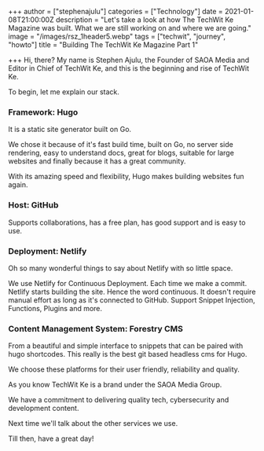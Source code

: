 +++
author = ["stephenajulu"]
categories = ["Technology"]
date = 2021-01-08T21:00:00Z
description = "Let's take a look at how The TechWit Ke Magazine was built. What we are still working on and where we are going."
image = "/images/rsz_1header5.webp"
tags = ["techwit", "journey", "howto"]
title = "Building The TechWit Ke Magazine Part 1"

+++
Hi, there? My name is Stephen Ajulu, the Founder of SAOA Media and Editor in Chief of TechWit Ke, and this is the beginning and rise of TechWit Ke.

To begin, let me explain our stack.

### Framework: Hugo

It is a static site generator built on Go.

We chose it because of it's fast build time, built on Go, no server side rendering, easy to understand docs, great for blogs, suitable for large websites and finally because it has a great community.

With its amazing speed and flexibility, Hugo makes building websites fun again.

### Host: GitHub

Supports collaborations, has a free plan, has good support and is easy to use.

### Deployment: Netlify

Oh so many wonderful things to say about Netlify with so little space.

We use Netlify for Continuous Deployment. Each time we make a commit. Netlify starts building the site. Hence the word continuous. It doesn't require manual effort as long as it's connected to GitHub. Support Snippet Injection, Functions, Plugins and more.

### Content Management System: Forestry CMS

From a beautiful and simple interface to snippets that can be paired with hugo shortcodes. This really is the best git based headless cms for Hugo.

We choose these platforms for their user friendly, reliability and quality.

As you know TechWit Ke is a brand under the SAOA Media Group.

We have a commitment to delivering quality tech, cybersecurity and development content.

Next time we'll talk about the other services we use.

Till then, have a great day!